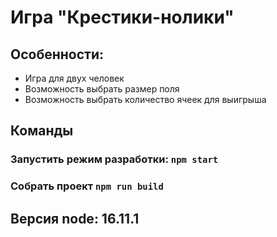 # Игра "Крестики-нолики"

## Особенности:

- Игра для двух человек
- Возможность выбрать размер поля
- Возможность выбрать количество ячеек для выигрыша

## Команды

### Запустить режим разработки: `npm start`

### Собрать проект `npm run build`

## Версия node: 16.11.1

